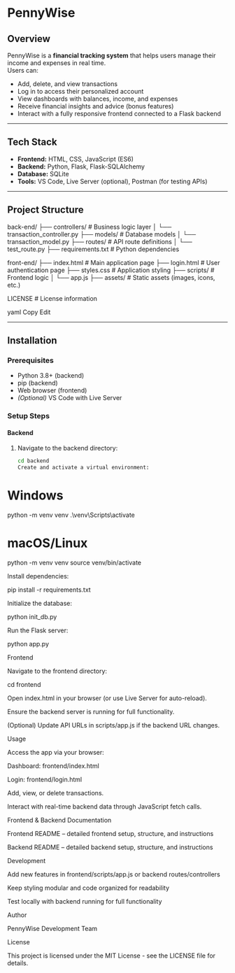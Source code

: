 # PennyWise

## Overview
PennyWise is a **financial tracking system** that helps users manage their income and expenses in real time.  
Users can:
- Add, delete, and view transactions
- Log in to access their personalized account
- View dashboards with balances, income, and expenses
- Receive financial insights and advice (bonus features)
- Interact with a fully responsive frontend connected to a Flask backend

---

## Tech Stack
- **Frontend:** HTML, CSS, JavaScript (ES6)
- **Backend:** Python, Flask, Flask-SQLAlchemy
- **Database:** SQLite
- **Tools:** VS Code, Live Server (optional), Postman (for testing APIs)

---

## Project Structure
back-end/
├── controllers/          # Business logic layer
│    └── transaction_controller.py
├──   models/             # Database models
│ └── transaction_model.py
├── routes/                # API route definitions
│    └── test_route.py
├── requirements.txt       # Python dependencies

front-end/
├── index.html       # Main application page
├── login.html       # User authentication page
├── styles.css       # Application styling
├── scripts/          # Frontend logic
│ └── app.js
├── assets/ # Static assets (images, icons, etc.)

LICENSE # License information

yaml
Copy
Edit

---

## Installation

### Prerequisites
- Python 3.8+ (backend)
- pip (backend)
- Web browser (frontend)
- *(Optional)* VS Code with Live Server

### Setup Steps
#### Backend
1. Navigate to the backend directory:
   ```bash
   cd backend
   Create and activate a virtual environment:

# Windows
python -m venv venv
.\venv\Scripts\activate

# macOS/Linux
python -m venv venv
source venv/bin/activate


Install dependencies:

pip install -r requirements.txt


Initialize the database:

python init_db.py


Run the Flask server:

python app.py

Frontend

Navigate to the frontend directory:

cd frontend


Open index.html in your browser (or use Live Server for auto-reload).

Ensure the backend server is running for full functionality.

(Optional) Update API URLs in scripts/app.js if the backend URL changes.

Usage

Access the app via your browser:

Dashboard: frontend/index.html

Login: frontend/login.html

Add, view, or delete transactions.

Interact with real-time backend data through JavaScript fetch calls.

Frontend & Backend Documentation

Frontend README
 – detailed frontend setup, structure, and instructions

Backend README
 – detailed backend setup, structure, and instructions

Development

Add new features in frontend/scripts/app.js or backend routes/controllers

Keep styling modular and code organized for readability

Test locally with backend running for full functionality

Author

PennyWise Development Team

License

This project is licensed under the MIT License - see the LICENSE file for details.
